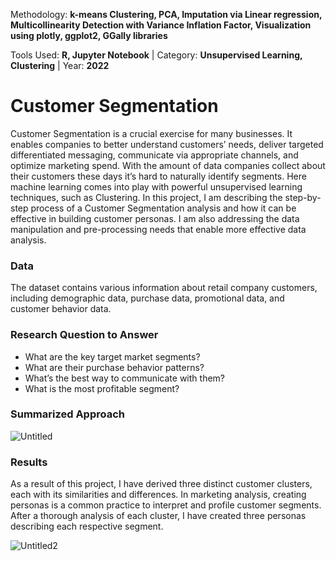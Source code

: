 Methodology: **k-means Clustering, PCA, Imputation via Linear regression, Multicollinearity Detection with Variance Inflation Factor, Visualization using plotly, ggplot2, GGally libraries**

Tools Used: **R, Jupyter Notebook** | Category: **Unsupervised Learning, Clustering** | Year: **2022**

# Customer Segmentation
Customer Segmentation is a crucial exercise for many businesses. It enables companies to better understand customers’ needs, deliver targeted differentiated messaging, communicate via appropriate channels, and optimize marketing spend. With the amount of data companies collect about their customers these days it’s hard to naturally identify segments. Here machine learning comes into play with powerful unsupervised learning techniques, such as Clustering. In this project, I am describing the step-by-step process of a Customer Segmentation analysis and how it can be effective in building customer personas. I am also addressing the data manipulation and pre-processing needs that enable more effective data analysis.


### Data
The dataset contains various information about retail company customers, including demographic data, purchase data, promotional data, and customer behavior data.


### Research Question to Answer
- What are the key target market segments?
- What are their purchase behavior patterns?
- What’s the best way to communicate with them?
- What is the most profitable segment?


### Summarized Approach
![Untitled](https://github.com/aidatabaeva/customer-segmentation/assets/121254366/068b9da6-4c73-47d6-8402-5e04aa222200)


### Results
As a result of this project, I have derived three distinct customer clusters, each with its similarities and differences. In marketing analysis, creating personas is a common practice to interpret and profile customer segments. After a thorough analysis of each cluster, I have created three personas describing each respective segment.

![Untitled2](https://github.com/aidatabaeva/customer-segmentation/assets/121254366/139e4d0c-dfe8-4860-8c6e-4852a638705e)




